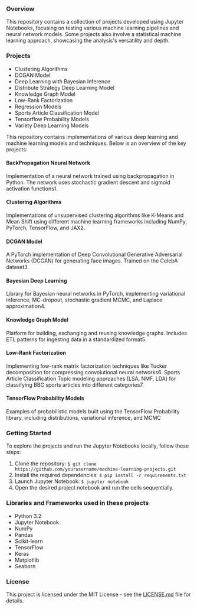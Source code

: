 ### Overview
This repository contains a collection of projects developed using Jupyter Notebooks, focusing on testing various machine learning pipelines and neural network models. Some projects also involve a statistical machine learning approach, showcasing the analysis's versatility and depth.

### Projects
- Clustering Algorithms
- DCGAN Model
- Deep Learning with Bayesian Inference
 - Distribute Strategy Deep Learning Model
- Knowledge Graph Model
- Low-Rank Factorization
- Regression Models
- Sports Article Classification Model
- Tensorflow Probability Models
- Variety Deep Learning Models

This repository contains implementations of various deep learning and machine learning models and techniques. Below is an overview of the key projects:
#### BackPropagation Neural Network
Implementation of a neural network trained using backpropagation in Python. The network uses stochastic gradient descent and sigmoid activation functions1.
#### Clustering Algorithms
Implementations of unsupervised clustering algorithms like K-Means and Mean Shift using different machine learning frameworks including NumPy, PyTorch, TensorFlow, and JAX2.
#### DCGAN Model
A PyTorch implementation of Deep Convolutional Generative Adversarial Networks (DCGAN) for generating face images. Trained on the CelebA dataset3.
#### Bayesian Deep Learning
Library for Bayesian neural networks in PyTorch, implementing variational inference, MC-dropout, stochastic gradient MCMC, and Laplace approximation4.
#### Knowledge Graph Model
Platform for building, exchanging and reusing knowledge graphs. Includes ETL patterns for ingesting data in a standardized format5.
#### Low-Rank Factorization
Implementing low-rank matrix factorization techniques like Tucker decomposition for compressing convolutional neural networks6.
Sports Article Classification
Topic modeling approaches (LSA, NMF, LDA) for classifying BBC sports articles into different categories7.
#### TensorFlow Probability Models
Examples of probabilistic models built using the TensorFlow Probability library, including distributions, variational inference, and MCMC

### Getting Started
To explore the projects and run the Jupyter Notebooks locally, follow these steps:
1. Clone the repository: `$ git clone https://github.com/yourusername/machine-learning-projects.git`
2. Install the required dependencies: `$ pip install -r requirements.txt`
3. Launch Jupyter Notebook: `$ jupyter notebook`
4. Open the desired project notebook and run the cells sequentially.

### Libraries and Frameworks used in these projects
- Python 3.2
- Jupyter Notebook
- NumPy
- Pandas
- Scikit-learn
- TensorFlow
- Keras
- Matplotlib
- Seaborn

### License
This project is licensed under the MIT License - see the [LICENSE.md](LICENSE.md) file for details.
